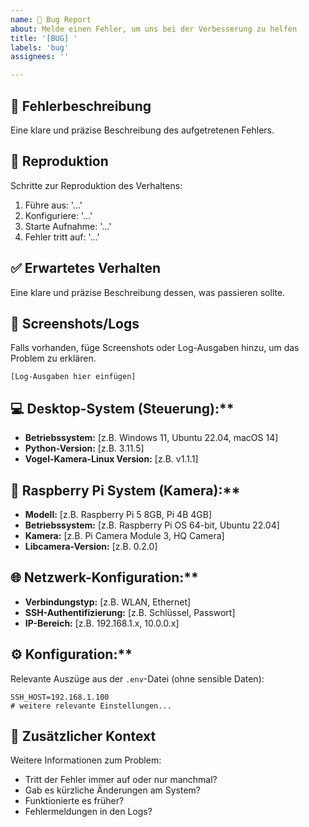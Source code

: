 ```yaml
---
name: 🐛 Bug Report
about: Melde einen Fehler, um uns bei der Verbesserung zu helfen
title: '[BUG] '
labels: 'bug'
assignees: ''

---
```


## 🐛 Fehlerbeschreibung
Eine klare und präzise Beschreibung des aufgetretenen Fehlers.

## 🔄 Reproduktion
Schritte zur Reproduktion des Verhaltens:
1. Führe aus: '...'
2. Konfiguriere: '...'
3. Starte Aufnahme: '...'
4. Fehler tritt auf: '...'

## ✅ Erwartetes Verhalten
Eine klare und präzise Beschreibung dessen, was passieren sollte.

## 📸 Screenshots/Logs
Falls vorhanden, füge Screenshots oder Log-Ausgaben hinzu, um das Problem zu erklären.

```
[Log-Ausgaben hier einfügen]
```

## 💻 Desktop-System (Steuerung):**
 - **Betriebssystem:** [z.B. Windows 11, Ubuntu 22.04, macOS 14]
 - **Python-Version:** [z.B. 3.11.5]
 - **Vogel-Kamera-Linux Version:** [z.B. v1.1.1]

## 🤖 Raspberry Pi System (Kamera):**
 - **Modell:** [z.B. Raspberry Pi 5 8GB, Pi 4B 4GB]
 - **Betriebssystem:** [z.B. Raspberry Pi OS 64-bit, Ubuntu 22.04]
 - **Kamera:** [z.B. Pi Camera Module 3, HQ Camera]
 - **Libcamera-Version:** [z.B. 0.2.0]

## 🌐 Netzwerk-Konfiguration:**
 - **Verbindungstyp:** [z.B. WLAN, Ethernet]
 - **SSH-Authentifizierung:** [z.B. Schlüssel, Passwort]
 - **IP-Bereich:** [z.B. 192.168.1.x, 10.0.0.x]

## ⚙️ Konfiguration:**
Relevante Auszüge aus der `.env`-Datei (ohne sensible Daten):
```
SSH_HOST=192.168.1.100
# weitere relevante Einstellungen...
```

## 🎯 Zusätzlicher Kontext
Weitere Informationen zum Problem:
- Tritt der Fehler immer auf oder nur manchmal?
- Gab es kürzliche Änderungen am System?
- Funktionierte es früher?
- Fehlermeldungen in den Logs?
